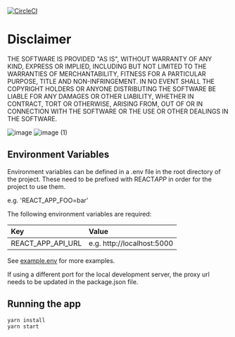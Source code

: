 [![CircleCI](https://circleci.com/gh/dltxio/idem-exchange)](<https://circleci.com/gh/dltxio/idem-exchange/tree/master>)

# Disclaimer

THE SOFTWARE IS PROVIDED "AS IS", WITHOUT WARRANTY OF ANY KIND, EXPRESS OR IMPLIED, INCLUDING BUT NOT LIMITED TO THE WARRANTIES OF MERCHANTABILITY, FITNESS FOR A PARTICULAR PURPOSE, TITLE AND NON-INFRINGEMENT. IN NO EVENT SHALL THE COPYRIGHT HOLDERS OR ANYONE DISTRIBUTING THE SOFTWARE BE LIABLE FOR ANY DAMAGES OR OTHER LIABILITY, WHETHER IN CONTRACT, TORT OR OTHERWISE, ARISING FROM, OUT OF OR IN CONNECTION WITH THE SOFTWARE OR THE USE OR OTHER DEALINGS IN THE SOFTWARE.

![image](https://user-images.githubusercontent.com/8411406/128594175-b79722e9-68ae-4e37-a184-ab02ade67ac3.png)
![image (1)](https://user-images.githubusercontent.com/8411406/128594174-b22d4175-271f-4987-9b05-bfa917e77479.png)

## Environment Variables

Environment variables can be defined in a .env file in the root directory of the project. These need to be prefixed with REACT*APP* in order for the project to use them.

e.g. 'REACT_APP_FOO=bar'

The following environment variables are required:

| Key               | Value                      |
| :---------------- | :------------------------- |
| REACT_APP_API_URL | e.g. http://localhost:5000 |

See [example.env](./example.env) for more examples.

If using a different port for the local development server, the proxy url needs to be updated in the package.json file.

## Running the app

```bash
yarn install
yarn start
```

